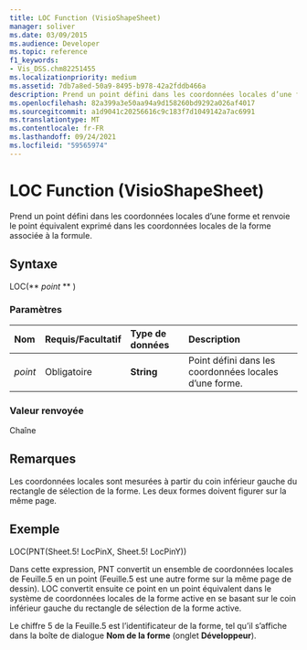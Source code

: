 ```yaml
---
title: LOC Function (VisioShapeSheet)
manager: soliver
ms.date: 03/09/2015
ms.audience: Developer
ms.topic: reference
f1_keywords:
- Vis_DSS.chm82251455
ms.localizationpriority: medium
ms.assetid: 7db7a8ed-50a9-8495-b978-42a2fddb466a
description: Prend un point défini dans les coordonnées locales d’une forme et renvoie le point équivalent exprimé dans les coordonnées locales de la forme associée à la formule.
ms.openlocfilehash: 82a399a3e50aa94a9d158260bd9292a026af4017
ms.sourcegitcommit: a1d9041c20256616c9c183f7d1049142a7ac6991
ms.translationtype: MT
ms.contentlocale: fr-FR
ms.lasthandoff: 09/24/2021
ms.locfileid: "59565974"
---
```

# <a name="loc-function-visioshapesheet"></a>LOC Function (VisioShapeSheet)

Prend un point défini dans les coordonnées locales d’une forme et renvoie le point équivalent exprimé dans les coordonnées locales de la forme associée à la formule. 
  
## <a name="syntax"></a>Syntaxe

LOC(** *point* ** ) 
  
### <a name="parameters"></a>Paramètres

|**Nom**|**Requis/Facultatif**|**Type de données**|**Description**|
|:-----|:-----|:-----|:-----|
| _point_ <br/> |Obligatoire  <br/> |**String** <br/> | Point défini dans les coordonnées locales d’une forme.  <br/> |
   
### <a name="return-value"></a>Valeur renvoyée

Chaîne
  
## <a name="remarks"></a>Remarques

Les coordonnées locales sont mesurées à partir du coin inférieur gauche du rectangle de sélection de la forme. Les deux formes doivent figurer sur la même page.
  
## <a name="example"></a>Exemple

LOC(PNT(Sheet.5! LocPinX, Sheet.5! LocPinY)) 
  
Dans cette expression, PNT convertit un ensemble de coordonnées locales de Feuille.5 en un point (Feuille.5 est une autre forme sur la même page de dessin). LOC convertit ensuite ce point en un point équivalent dans le système de coordonnées locales de la forme active en se basant sur le coin inférieur gauche du rectangle de sélection de la forme active. 
  
Le chiffre 5 de la Feuille.5 est l’identificateur de la forme, tel qu’il s’affiche dans la boîte de dialogue **Nom de la forme** (onglet **Développeur**). 
  


